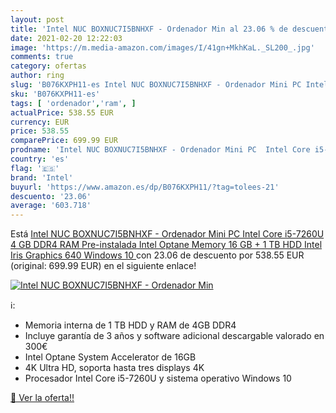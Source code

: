 ```yaml
---
layout: post
title: 'Intel NUC BOXNUC7I5BNHXF - Ordenador Min al 23.06 % de descuento'
date: 2021-02-20 12:22:03
image: 'https://m.media-amazon.com/images/I/41gn+MkhKaL._SL200_.jpg'
comments: true
category: ofertas
author: ring
slug: 'B076KXPH11-es Intel NUC BOXNUC7I5BNHXF - Ordenador Mini PC Intel Core...'
sku: 'B076KXPH11-es'
tags: [ 'ordenador','ram', ]
actualPrice: 538.55 EUR
currency: EUR
price: 538.55
comparePrice: 699.99 EUR
prodname: 'Intel NUC BOXNUC7I5BNHXF - Ordenador Mini PC  Intel Core i5-7260U  4 GB DDR4 RAM Pre-instalada  Intel Optane Memory 16 GB + 1 TB HDD  Intel Iris Graphics 640  Windows 10 '
country: 'es'
flag: '🇪🇸'
brand: 'Intel'
buyurl: 'https://www.amazon.es/dp/B076KXPH11/?tag=tolees-21'
descuento: '23.06'
average: '603.718'
---
```


Está [Intel NUC BOXNUC7I5BNHXF - Ordenador Mini PC  Intel Core i5-7260U  4 GB DDR4 RAM Pre-instalada  Intel Optane Memory 16 GB + 1 TB HDD  Intel Iris Graphics 640  Windows 10 ](https://www.amazon.es/dp/B076KXPH11/?tag=tolees-21) con 23.06 de descuento por 538.55 EUR (original: 699.99 EUR) en el siguiente enlace!

[![Intel NUC BOXNUC7I5BNHXF - Ordenador Min](https://m.media-amazon.com/images/I/41gn+MkhKaL._SL200_.jpg)](https://www.amazon.es/dp/B076KXPH11/?tag=tolees-21)

ℹ️:

- Memoria interna de 1 TB HDD y RAM de 4GB DDR4
- Incluye garantía de 3 años y software adicional descargable valorado en 300€
- Intel Optane System Accelerator de 16GB
- 4K Ultra HD, soporta hasta tres displays 4K
- Procesador Intel Core i5-7260U y sistema operativo Windows 10

[🛒 Ver la oferta!!](https://www.amazon.es/dp/B076KXPH11/?tag=tolees-21)
